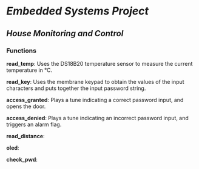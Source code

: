 # ***Embedded Systems Project***
## ***House Monitoring and Control***
### **Functions**
**read_temp**: Uses the DS18B20 temperature sensor to measure the current temperature in °C.

**read_key**: Uses the membrane keypad to obtain the values of the input characters and puts together the input password string.

**access_granted**: Plays a tune indicating a correct password input, and opens the door.

**access_denied**: Plays a tune indicating an incorrect password input, and triggers an alarm flag.

**read_distance**:

**oled**:

**check_pwd**:
